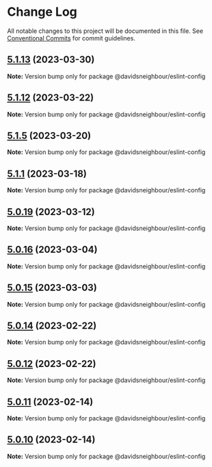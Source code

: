 # Change Log

All notable changes to this project will be documented in this file.
See [Conventional Commits](https://conventionalcommits.org) for commit guidelines.

## [5.1.13](https://github.com/davidsneighbour/configurations/compare/v5.1.12...v5.1.13) (2023-03-30)

**Note:** Version bump only for package @davidsneighbour/eslint-config





## [5.1.12](https://github.com/davidsneighbour/configurations/compare/v5.1.11...v5.1.12) (2023-03-22)

**Note:** Version bump only for package @davidsneighbour/eslint-config





## [5.1.5](https://github.com/davidsneighbour/configurations/compare/v5.1.4...v5.1.5) (2023-03-20)

**Note:** Version bump only for package @davidsneighbour/eslint-config





## [5.1.1](https://github.com/davidsneighbour/configurations/compare/v5.1.0...v5.1.1) (2023-03-18)

**Note:** Version bump only for package @davidsneighbour/eslint-config





## [5.0.19](https://github.com/davidsneighbour/configurations/compare/v5.0.18...v5.0.19) (2023-03-12)

**Note:** Version bump only for package @davidsneighbour/eslint-config





## [5.0.16](https://github.com/davidsneighbour/configurations/compare/v5.0.15...v5.0.16) (2023-03-04)

**Note:** Version bump only for package @davidsneighbour/eslint-config





## [5.0.15](https://github.com/davidsneighbour/configurations/compare/v5.0.14...v5.0.15) (2023-03-03)

**Note:** Version bump only for package @davidsneighbour/eslint-config





## [5.0.14](https://github.com/davidsneighbour/configurations/compare/v5.0.13...v5.0.14) (2023-02-22)

**Note:** Version bump only for package @davidsneighbour/eslint-config





## [5.0.12](https://github.com/davidsneighbour/configurations/compare/v5.0.11...v5.0.12) (2023-02-22)

**Note:** Version bump only for package @davidsneighbour/eslint-config





## [5.0.11](https://github.com/davidsneighbour/configurations/compare/v5.0.10...v5.0.11) (2023-02-14)

**Note:** Version bump only for package @davidsneighbour/eslint-config





## [5.0.10](https://github.com/davidsneighbour/configurations/compare/v5.0.9...v5.0.10) (2023-02-14)

**Note:** Version bump only for package @davidsneighbour/eslint-config
